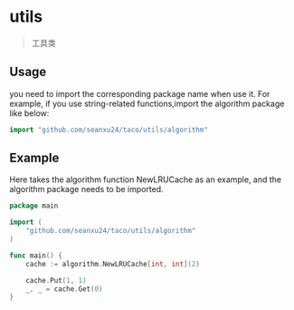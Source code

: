 # utils
> 工具类

## Usage

you need to import the corresponding package name when use it. For example, if you use string-related functions,import the algorithm package like below:

```go
import "github.com/seanxu24/taco/utils/algorithm"
```

## Example

Here takes the algorithm function NewLRUCache as an example, and the algorithm package needs to be imported.

```go
package main

import (
    "github.com/seanxu24/taco/utils/algorithm"
)

func main() {
	cache := algorithm.NewLRUCache[int, int](2)

	cache.Put(1, 1)
	_, _ = cache.Get(0)
}
```